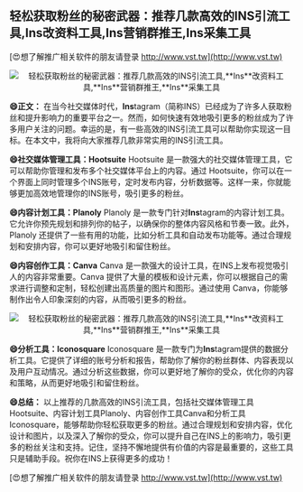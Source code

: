 ## **轻松获取粉丝的秘密武器：推荐几款高效的INS引流工具,**Ins**改资料工具,**Ins**营销群推王,**Ins**采集工具**

[😍想了解推广相关软件的朋友请登录 http://www.vst.tw](http://www.vst.tw)

 <center><img src="https://vst.tw/MP4/tuiguang/png/0.png" alt="轻松获取粉丝的秘密武器：推荐几款高效的INS引流工具,**Ins**改资料工具,**Ins**营销群推王,**Ins**采集工具"></center>

**😄正文：**
在当今社交媒体时代，**Ins**tagram（简称INS）已经成为了许多人获取粉丝和提升影响力的重要平台之一。然而，如何快速有效地吸引更多的粉丝成为了许多用户关注的问题。幸运的是，有一些高效的INS引流工具可以帮助你实现这一目标。在本文中，我将向大家推荐几款非常实用的INS引流工具。

**😄社交媒体管理工具：Hootsuite**
Hootsuite 是一款强大的社交媒体管理工具，它可以帮助你管理和发布多个社交媒体平台上的内容。通过 Hootsuite，你可以在一个界面上同时管理多个INS账号，定时发布内容，分析数据等。这样一来，你就能够更加高效地管理你的INS账号，吸引更多的粉丝。

**😄内容计划工具：Planoly**
Planoly 是一款专门针对**Ins**tagram的内容计划工具。它允许你预先规划和排列你的帖子，以确保你的整体内容风格和节奏一致。此外，Planoly 还提供了一些有用的功能，比如分析工具和自动发布功能等。通过合理规划和安排内容，你可以更好地吸引和留住粉丝。

**😄内容创作工具：Canva**
Canva 是一款强大的设计工具，在INS上发布视觉吸引人的内容非常重要。Canva 提供了大量的模板和设计元素，你可以根据自己的需求进行调整和定制，轻松创建出高质量的图片和图形。通过使用 Canva，你能够制作出令人印象深刻的内容，从而吸引更多的粉丝。

 <center><img src="https://vst.tw/MP4/tuiguang/png/3.png" alt="轻松获取粉丝的秘密武器：推荐几款高效的INS引流工具,**Ins**改资料工具,**Ins**营销群推王,**Ins**采集工具"></center>

**😄分析工具：Iconosquare**
Iconosquare 是一款专门为**Ins**tagram提供的数据分析工具。它提供了详细的账号分析和报告，帮助你了解你的粉丝群体、内容表现以及用户互动情况。通过分析这些数据，你可以更好地了解你的受众，优化你的内容和策略，从而更好地吸引和留住粉丝。

**😄总结：**
以上推荐的几款高效的INS引流工具，包括社交媒体管理工具Hootsuite、内容计划工具Planoly、内容创作工具Canva和分析工具Iconosquare，能够帮助你轻松获取更多的粉丝。通过合理规划和安排内容，优化设计和图片，以及深入了解你的受众，你可以提升自己在INS上的影响力，吸引更多的粉丝关注和支持。记住，坚持不懈地提供有价值的内容是最重要的，这些工具只是辅助手段。祝你在INS上获得更多的成功！

[😍想了解推广相关软件的朋友请登录 http://www.vst.tw](http://www.vst.tw)



